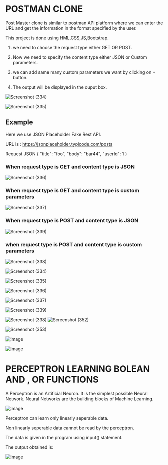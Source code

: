# POSTMAN CLONE

Post Master clone is similar to postman API platform where we can enter the URL and get the information in the format specified by the user.

This project is done using HML,CSS,JS,Bootstrap.

1. we need to choose the request type either GET OR POST.

2. Now we need to specify the content type either JSON or Custom parameters.

3. we can add same many custom parameters we want by clicking on + button.

4. The output will be displayed in the ouput box.

![Screenshot (334)](https://user-images.githubusercontent.com/80022302/217041066-f42a7bfd-d554-488b-abb2-64f1317a6c0d.png)

![Screenshot (335)](https://user-images.githubusercontent.com/80022302/217041303-204fa9e5-e37b-470c-b958-fa4b67edc003.png)

## Example 
Here we use JSON Placeholder Fake Rest API.

URL is : https://jsonplaceholder.typicode.com/posts

Request JSON
{
    "title": "foo",
    "body": "bar44",
    "userId": 1
  }

### When request type is GET and content type is JSON

![Screenshot (336)](https://user-images.githubusercontent.com/80022302/217043416-31504077-7fcf-4a97-89eb-a33306ab3af3.png)

### When request type is GET and content type is custom parameters

![Screenshot (337)](https://user-images.githubusercontent.com/80022302/217044140-f61f8978-b087-48df-b0ce-ef7e1631375c.png)

### When request type is POST and content type is JSON

![Screenshot (339)](https://user-images.githubusercontent.com/80022302/217044856-597fc6e1-e5eb-4828-a439-9d4cd702ef19.png)

### when request type is POST and content type is custom parameters

![Screenshot (338)](https://user-images.githubusercontent.com/80022302/217044913-03dd3fad-cedc-4133-8aa6-817ebb8b1220.png)

![Screenshot (334)](https://user-images.githubusercontent.com/80022302/220861839-2908ef0e-4912-4d63-8a2a-09b7cc6511df.png)

![Screenshot (335)](https://user-images.githubusercontent.com/80022302/220862142-2c05fefb-d329-4112-a3de-8ffceda0250a.png)

![Screenshot (336)](https://user-images.githubusercontent.com/80022302/220862576-d85f756d-1199-47b5-aae8-7a6e94cda53e.png)

![Screenshot (337)](https://user-images.githubusercontent.com/80022302/220862717-5e47566d-a6fa-4708-b0e0-3c58faf840a1.png)

![Screenshot (339)](https://user-images.githubusercontent.com/80022302/220862891-762eee44-0923-427b-baea-304a849ea8f4.png)



![Screenshot (338)](https://user-images.githubusercontent.com/80022302/220863065-8fc83f96-7f80-4ff3-9eec-742f6fd3c732.png)
![Screenshot (352)](https://user-images.githubusercontent.com/80022302/221332711-951712bd-d73d-4cf7-95c3-aab820ff2d0b.png)

![Screenshot (353)](https://user-images.githubusercontent.com/80022302/221332734-c669fbd2-3969-4b52-b4c7-e9e376dede9d.png)

![image](https://user-images.githubusercontent.com/80022302/223597791-3ef58982-9aca-4fde-9b0e-9da14bb88076.png)

![image](https://user-images.githubusercontent.com/80022302/223598263-9bc239d7-6dcd-46bb-8b6a-91c3f0f0fdd1.png)


# PERCEPTRON LEARNING BOLEAN AND , OR FUNCTIONS

A Perceptron is an Artificial Neuron. It is the simplest possible Neural Network. Neural Networks are the building blocks of Machine Learning.

![image](https://user-images.githubusercontent.com/80022302/223597791-3ef58982-9aca-4fde-9b0e-9da14bb88076.png)

Perceptron can learn only linearly seperable data.

Non linearly seperable data cannot be read by the perceptron.

The data is given in the program using input() statement.

The output obtained is:
 
![image](https://user-images.githubusercontent.com/80022302/223598263-9bc239d7-6dcd-46bb-8b6a-91c3f0f0fdd1.png)



